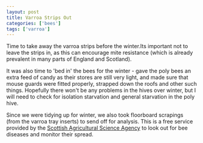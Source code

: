 ```yaml
---
layout: post
title: Varroa Strips Out
categories: ['bees']
tags: ['varroa']
---
```


Time to take away the varroa strips before the winter.Its important not to leave the strips in, as this can encourage mite resistance (which is already prevalent in many parts of England and Scotland).   
  
  
  
It was also time to 'bed in' the bees for the winter - gave the poly bees an extra feed of candy as their stores are still very light, and made sure that mouse guards were fitted properly, strapped down the roofs and other such things. Hopefully there won't be any problems in the hives over winter, but I will need to check for isolation starvation and general starvation in the poly hive.  
  
  
  
Since we were tidying up for winter, we also took floorboard scrapings (from the varroa tray inserts) to send off for analysis. This is a free service provided by the [Scottish Agricultural Science Agency](http://http://www.sasa.gov.uk/plant_health/bee_diseases/index.cfm "SASA" ) to look out for bee diseases and monitor their spread. 

